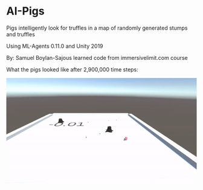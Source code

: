 # AI-Pigs
Pigs intelligently look for truffles in a map of randomly generated stumps and truffles

Using ML-Agents 0.11.0 and Unity 2019

By: Samuel Boylan-Sajous
learned code from immersivelimit.com course 

What the pigs looked like after 2,900,000 time steps:

![](PigSeekingTrufflesGIF.gif)

